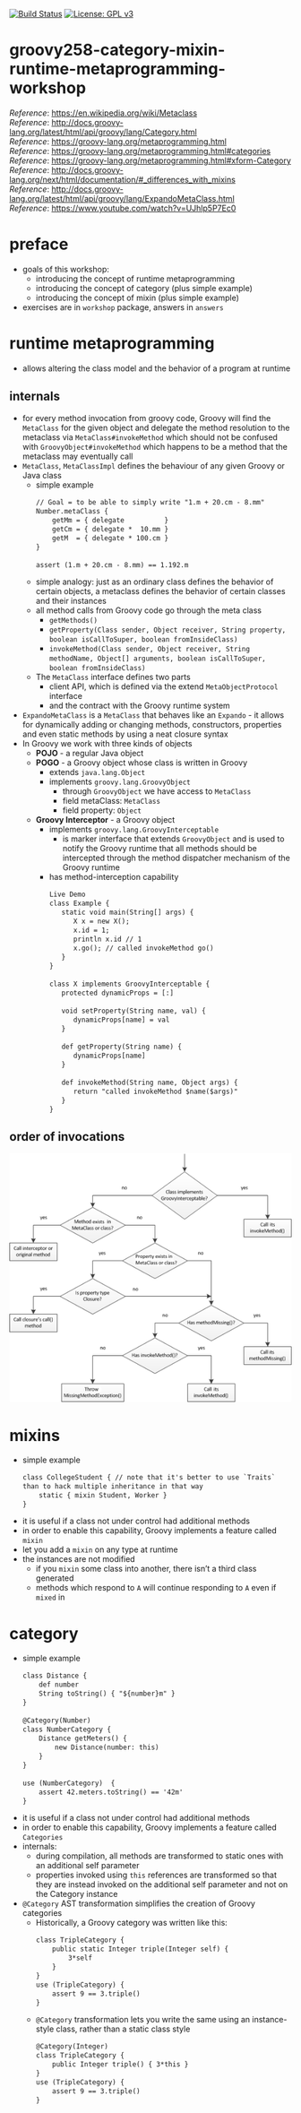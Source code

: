 [![Build Status](https://travis-ci.com/mtumilowicz/groovy258-category-mixin-runtime-metaprogramming-workshop.svg?branch=master)](https://travis-ci.com/mtumilowicz/groovy258-category-mixin-runtime-metaprogramming-workshop)
[![License: GPL v3](https://img.shields.io/badge/License-GPLv3-blue.svg)](https://www.gnu.org/licenses/gpl-3.0)

# groovy258-category-mixin-runtime-metaprogramming-workshop

_Reference_: https://en.wikipedia.org/wiki/Metaclass  
_Reference_: http://docs.groovy-lang.org/latest/html/api/groovy/lang/Category.html  
_Reference_: https://groovy-lang.org/metaprogramming.html  
_Reference_: https://groovy-lang.org/metaprogramming.html#categories  
_Reference_: https://groovy-lang.org/metaprogramming.html#xform-Category  
_Reference_: http://docs.groovy-lang.org/next/html/documentation/#_differences_with_mixins  
_Reference_: http://docs.groovy-lang.org/latest/html/api/groovy/lang/ExpandoMetaClass.html  
_Reference_: https://www.youtube.com/watch?v=UJhlp5P7Ec0

# preface
* goals of this workshop:
    * introducing the concept of runtime metaprogramming
    * introducing the concept of category (plus simple example)
    * introducing the concept of mixin (plus simple example)
* exercises are in `workshop` package, answers in `answers`
# runtime metaprogramming
* allows altering the class model and the behavior of a program at runtime
## internals
* for every method invocation from groovy code, Groovy will find the `MetaClass` for the given object 
and delegate the method resolution to the metaclass via `MetaClass#invokeMethod` which should not be confused 
with `GroovyObject#invokeMethod` which happens to be a method that the metaclass may eventually call
* `MetaClass`, `MetaClassImpl` defines the behaviour of any given Groovy or Java class
    * simple example
        ```
        // Goal = to be able to simply write "1.m + 20.cm - 8.mm"
        Number.metaClass {
            getMm = { delegate          }
            getCm = { delegate *  10.mm }
            getM  = { delegate * 100.cm }
        }
        
        assert (1.m + 20.cm - 8.mm) == 1.192.m
        ```
    * simple analogy: just as an ordinary class defines the behavior of certain objects, a metaclass defines 
    the behavior of certain classes and their instances
    * all method calls from Groovy code go through the meta class
        * `getMethods()`
        * `getProperty​(Class sender, Object receiver, String property, boolean isCallToSuper, boolean fromInsideClass)`
        * `invokeMethod​(Class sender, Object receiver, String methodName, Object[] arguments, boolean isCallToSuper, boolean fromInsideClass)`
    * The `MetaClass` interface defines two parts
        * client API, which is defined via the extend `MetaObjectProtocol` interface 
        * and the contract with the Groovy runtime system
* `ExpandoMetaClass` is a `MetaClass` that behaves like an `Expando` - it allows for dynamically adding or changing 
methods, constructors, properties and even static methods by using a neat closure syntax
* In Groovy we work with three kinds of objects
    * **POJO** - a regular Java object
    * **POGO** - a Groovy object whose class is written in Groovy
        * extends `java.lang.Object`
        * implements `groovy.lang.GroovyObject`
            * through `GroovyObject` we have access to `MetaClass`
            * field metaClass: `MetaClass`
            * field property: `Object`
    * **Groovy Interceptor** - a Groovy object
        * implements `groovy.lang.GroovyInterceptable`
            * is marker interface that extends `GroovyObject` and is used to notify the Groovy runtime that 
            all methods should be intercepted through the method dispatcher mechanism of the Groovy runtime
        * has method-interception capability
            ```
            Live Demo
            class Example {
               static void main(String[] args) {
                  X x = new X();
                  x.id = 1;
                  println x.id // 1
                  x.go(); // called invokeMethod go()
               } 
            }
             
            class X implements GroovyInterceptable {
               protected dynamicProps = [:]  
                
               void setProperty(String name, val) {
                  dynamicProps[name] = val
               } 
               
               def getProperty(String name) {
                  dynamicProps[name]
               }
               
               def invokeMethod(String name, Object args) {
                  return "called invokeMethod $name($args)"
               }
            }
            ```
## order of invocations
![alt text](img/GroovyInterceptions.png)
    
# mixins
* simple example
    ```
    class CollegeStudent { // note that it's better to use `Traits` than to hack multiple inheritance in that way
        static { mixin Student, Worker }
    }
    ```
* it is useful if a class not under control had additional methods
* in order to enable this capability, Groovy implements a feature called `mixin`
* let you add a `mixin` on any type at runtime
* the instances are not modified
    * if you `mixin` some class into another, there isn’t a third class generated
    * methods which respond to `A` will continue responding to `A` even if `mixed` in
# category
* simple example
    ```
    class Distance {
        def number
        String toString() { "${number}m" }
    }
    
    @Category(Number)
    class NumberCategory {
        Distance getMeters() {
            new Distance(number: this)
        }
    }
    
    use (NumberCategory)  {
        assert 42.meters.toString() == '42m'
    }
    ```
* it is useful if a class not under control had additional methods 
* in order to enable this capability, Groovy implements a feature called `Categories`
* internals: 
    * during compilation, all methods are transformed to static ones with an additional self parameter 
    * properties invoked using `this` references are transformed so that they are instead invoked on the 
    additional self parameter and not on the Category instance
* `@Category` AST transformation simplifies the creation of Groovy categories
    * Historically, a Groovy category was written like this:
        ```
        class TripleCategory {
            public static Integer triple(Integer self) {
                3*self
            }
        }
        use (TripleCategory) {
            assert 9 == 3.triple()
        }
        ```
    * `@Category` transformation lets you write the same using an instance-style class, rather than a static class style
        ```
        @Category(Integer)
        class TripleCategory {
            public Integer triple() { 3*this }
        }
        use (TripleCategory) {
            assert 9 == 3.triple()
        }
        ```